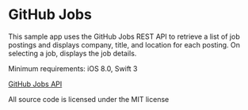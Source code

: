 # GitHub Jobs

This sample app uses the GitHub Jobs REST API to retrieve a list of job postings and displays company, title, and location for each posting. On selecting a job, displays the job details.

Minimum requirements: iOS 8.0, Swift 3

[GitHub Jobs API](https://jobs.github.com/api)

All source code is licensed under the MIT license
